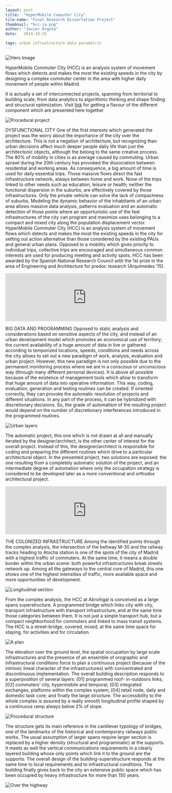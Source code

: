 ```yaml
---
layout: post
title:  "HyperMobile Comuuter City"
tile-name: "Final Research Dissertation Project"
thumbnail: "hcc-ja.png"
author: "Javier Argota"
date:   2014-10-25

tags: urban infrastructure data parametric
---
```


![Hero Image](/img/hcc-ja/hero.png)

HyperMobile Commuter City (HCC) is an analysis system of movement flows which detects and makes the most the existing speeds in the city by designing a complex commuter center in the area with higher daily movement of people within Madrid.

It is actually a set of interconnected projects, spanning from territorial to building scale, from data analytics to algorithmic thinking and shape finding and structural optimization. Visit [link](http://jard.us) for getting a flavour of the different component which are presented here together

![Procedural project](/img/hcc-ja/hcc01.png)

DYSFUNCTIONAL CITY
One of the first interests which generated the project was the worry about the importance of the city over the architecture. This is not a negation of architecture, but recognizing than urban decisions affect much deeper people daily life than just the architectonic objects, although the belong to the same creative process.
The 80% of mobility in cities is as average caused by commuting. Urban sprawl during the 20th century has provoked the dissociation between residential and working areas. As consequence, a big amount of time is used for daily essential trips. Those massive flows direct the fast infrastructure network, always between home and work. None of the trips linked to other needs such as education, leisure or health; neither the functional dispersion in the suburbs, are effectively covered by those infrastructures. Only the private vehicle can solve the lack of compactness of suburbs. Modeling the dynamic behavior of the inhabitants of an urban area allows massive data analysis, patterns evaluation and an automatic detection of those points where an opportunistic use of the fast infrastructures of the city can program and maximize uses belonging to a compact and mixed city along the population displacement vector.
HyperMobile Commuter City (HCC) is an analysis system of movement flows which detects and makes the most the existing speeds in the city for setting out action alternative than those considered by the existing PAUs and general urban plans.
Opposed to a mobility which gives priority to individual trips, collective trips are encouraged and simultaneous common interests are used for producing meeting and activity spots.
HCC has been awarded by the Spanish National Research Council with the 1st prize in the area of Engineering and Architecture for predoc research (Arquímedes ’15).

<iframe width="100%" src="https://www.youtube.com/embed/YwrM2HySfus" frameborder="0" allowfullscreen></iframe>

BIG DATA AND PROGRAMMING
Opposed to static analysis and considerations based on sensitive aspects of the city, and instead of an urban development model which promotes an economical use of territory; the current availability of a huge amount of data in live or gathered according to temporized locations, speeds, conditions and needs across the city allows to set out a new paradigm of work, analysis, evaluation and urban project.
However, this new paradigm is not only possible due to the permanent monitoring process where we are in a conscious or unconscious way (through many different personal devices). It is above all possible because of the existence of management tools which allow to transform that huge amount of data into operative information.
This way, coding, evaluation, generation and testing routines can be created. If oriented correctly, they can provoke the automatic resolution of projects and different situations. In any part of the process, it can be hybridized with discretionary decisions. So, the grade of automatism of the resulting project would depend on the number of discretionary interferences introduced in the programmed routines.

![Urban layers](/img/hcc-ja/hcc02.jpg)

The automatic project, this one which is not drawn at all and manually iterated by the designer/architect, is the other center of interest for the overall project. Instead of this, the designer/architect is responsible for coding and preparing the different routines which drive to a particular architectural object.
In the presented project, two solutions are exposed: the one resulting from a completely automatic solution of the project, and an intermediate degree of automation where only the occupation strategy is considered to be developed later as a more conventional and orthodox architectural project.

<iframe width="100%" src="https://www.youtube.com/embed/fP4cWBTGVJY" frameborder="0" allowfullscreen></iframe>

THE COLONIZED INFRASTRUCTURE
Among the identified points through the complex analysis, the intersection of the beltway M-30 and the railway tracks heading to Atocha station is one of the spots of the city of Madrid with a highest traffic of commuters. At the same time, it means a double border within the urban scene: both powerful infrastructures break streets network up. Among all the gateways to the central core of Madrid, this one shows one of the highest intensities of traffic, more available space and more opportunities of development.

![Longitudinal section](/img/hcc-ja/hcc03.png)

From the complex analysis, the HCC at Abroñigal is conceived as a large spans superstructure. A programmed bridge which links city with city, transport infrastructure with transport infrastructure, and at the same time those categories between them. It is not just a simple transport hub, but a compact neighborhood for commuters and linked to mass transit systems. The HCC is a street-bridge, covered, mixed, at the same time space for staying, for activities and for circulation.

![A plan](/img/hcc-ja/hcc04.png)

The elevation over the ground level, the spatial occupation by large scale infrastructures and the presence of an ensemble of orographic and infrastructural conditions force to plan a continuous project (because of the intrinsic lineal character of the infrastructures) with concentrated and discontinuous implementation.
The overall building description responds to a superposition of several layers: [01] programmed roof- in-outdoors links; [02] commuters’ city, hypermobile and temporal; [03] integrated exchanges, platforms within the complex system; [04] retail node, daily and domestic task core; and finally the large structure. The accessibility to the whole complex is assured by a really smooth longitudinal profile shaped by a continuous ramp always below 2% of slope.

![Procedural structure](/img/hcc-ja/hcc05.png)

The structure gets its main reference in the cantilever typology of bridges, one of the landmarks of the historical and contemporary railways public works. The usual assumption of larger spans require larger section is replaced by a higher density (structural and programmatic) at the supports. It meets as well the vertical communications requirements in a clearly layered building whose only points which link it to the ground are the supports.
The overall design of the building-superstructure responds at the same time to local requirements and to infrastructural conditions. The building finally gives back to the city an extensive public space which has been occupied by heavy infrastructure for more than 150 years.

![Over the highway](/img/hcc-ja/hcc06.png)